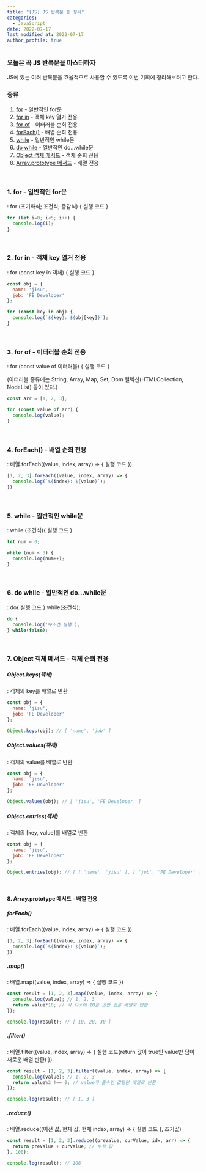 ```yaml
---
title: "[JS] JS 반복문 총 정리"
categories:
  - JavaScript
date: 2022-07-17
last_modified_at: 2022-07-17
author_profile: true
---
```


### 오늘은 꼭 JS 반복문을 마스터하자

JS에 있는 여러 반복문을 효율적으로 사용할 수 있도록 이번 기회에 정리해보려고 한다.


### 종류

1. [for](#1-for---일반적인-for문) - 일반적인 for문
2. [for in](#2-for-in---객체-key-열거-전용) - 객체 key 열거 전용
3. [for of](#3-for-of---이터러블-순회-전용) - 이터러블 순회 전용
4. [forEach()](#4-foreach---배열-순회-전용) - 배열 순회 전용
5. [while](#5-while---일반적인-while문) - 일반적인 while문
6. [do while](#6-do-while---일반적인-dowhile문) - 일반적인 do...while문
7. [Object 객체 메서드](#7-object-객체-메서드---객체-순회-전용) - 객체 순회 전용
8. [Array.prototype 메서드](#8-arrayprototype-메서드---배열-전용) - 배열 전용


<br />

### 1. for - 일반적인 for문

: for (초기화식; 조건식; 증감식) { 실행 코드 }

```js
for (let i=0; i<5; i++) {
  console.log(i);
}
```

<br />

### 2. for in - 객체 key 열거 전용

: for (const key in 객체) { 실행 코드 }

```js
const obj = {
  name: 'jisu',
  job: 'FE Developer'
};

for (const key in obj) {
  console.log(`${key}: ${obj[key]}`);
}
```

<br/>

### 3. for of - 이터러블 순회 전용  

: for (const value of 이터러블) { 실행 코드 }

(이터러블 종류에는 String, Array, Map, Set, Dom 컬렉션(HTMLCollection, NodeList) 등이 있다.)

```js
const arr = [1, 2, 3];

for (const value of arr) {
  console.log(value);
}
```

<br/>

### 4. forEach() - 배열 순회 전용

: 배열.forEach((value, index, array) => { 실행 코드 })


```js
[1, 2, 3].forEach((value, index, array) => {
  console.log(`${index}: ${value}`);
})
```

<br/>

### 5. while - 일반적인 while문

: while (조건식){ 실행 코드 }

```js
let num = 0;

while (num < 3) {
  console.log(num++);
}
```

<br />

### 6. do while - 일반적인 do...while문

: do{ 실행 코드 } while(조건식);

```js
do {
  console.log('무조건 실행');
} while(false);
```

<br/>

### 7. Object 객체 메서드 - 객체 순회 전용

##### Object.keys(객체)

: 객체의 key를 배열로 반환

```js
const obj = {
  name: 'jisu',
  job: 'FE Developer'
};

Object.keys(obj); // [ 'name', 'job' ]
```

##### Object.values(객체)

: 객체의 value를 배열로 반환


```js
const obj = {
  name: 'jisu',
  job: 'FE Developer'
};

Object.values(obj); // [ 'jisu', 'FE Developer' ]
```

##### Object.entries(객체)

: 객체의 [key, value]를 배열로 반환

```js
const obj = {
  name: 'jisu',
  job: 'FE Developer'
};

Object.entries(obj); // [ [ 'name', 'jisu' ], [ 'job', 'FE Developer' ] ]
```

<br/>

#### 8. Array.prototype 메서드 - 배열 전용

##### forEach()

: 배열.forEach((value, index, array) => { 실행 코드 })


```js
[1, 2, 3].forEach((value, index, array) => {
  console.log(`${index}: ${value}`);
})
```

##### .map()

: 배열.map((value, index, array) => { 실행 코드 })

```js
const result = [1, 2, 3].map((value, index, array) => {
  console.log(value); // 1, 2, 3
  return value*10; // 각 요소에 10을 곱한 값을 배열로 반환
});

console.log(result); // [ 10, 20, 30 ]
```

##### .filter()

: 배열.filter((value, index, array) => { 실행 코드(return 값이 true인 value만 담아 새로운 배열 반환) })

```js
const result = [1, 2, 3].filter((value, index, array) => {
  console.log(value); // 1, 2, 3
  return value%2 !== 0; // value가 홀수인 값들만 배열로 반환
});

console.log(result); // [ 1, 3 ]
```

##### .reduce()

: 배열.reduce((이전 값, 현재 값, 현재 index, array) => { 실행 코드 }, 초기값)

```js
const result = [1, 2, 3].reduce((preValue, curValue, idx, arr) => {
  return preValue + curValue; // 누적 합
}, 100);

console.log(result); // 106
```